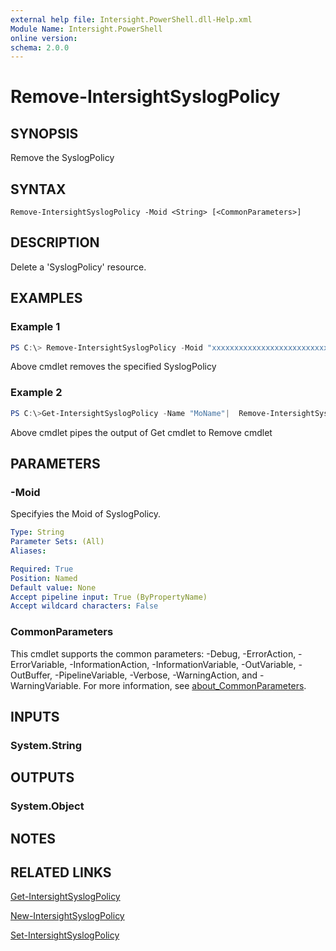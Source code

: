 ```yaml
---
external help file: Intersight.PowerShell.dll-Help.xml
Module Name: Intersight.PowerShell
online version:
schema: 2.0.0
---
```


# Remove-IntersightSyslogPolicy

## SYNOPSIS
Remove the SyslogPolicy

## SYNTAX

```
Remove-IntersightSyslogPolicy -Moid <String> [<CommonParameters>]
```

## DESCRIPTION
Delete a &apos;SyslogPolicy&apos; resource.

## EXAMPLES

### Example 1
```powershell
PS C:\> Remove-IntersightSyslogPolicy -Moid "xxxxxxxxxxxxxxxxxxxxxxxxxxx"
```
Above cmdlet removes the specified SyslogPolicy 

### Example 2
```powershell
PS C:\>Get-IntersightSyslogPolicy -Name "MoName"|  Remove-IntersightSyslogPolicy
```
Above cmdlet pipes the output of Get cmdlet to Remove cmdlet

## PARAMETERS

### -Moid
Specifyies the Moid of SyslogPolicy.

```yaml
Type: String
Parameter Sets: (All)
Aliases:

Required: True
Position: Named
Default value: None
Accept pipeline input: True (ByPropertyName)
Accept wildcard characters: False
```

### CommonParameters
This cmdlet supports the common parameters: -Debug, -ErrorAction, -ErrorVariable, -InformationAction, -InformationVariable, -OutVariable, -OutBuffer, -PipelineVariable, -Verbose, -WarningAction, and -WarningVariable. For more information, see [about_CommonParameters](http://go.microsoft.com/fwlink/?LinkID=113216).

## INPUTS

### System.String

## OUTPUTS

### System.Object
## NOTES

## RELATED LINKS

[Get-IntersightSyslogPolicy](./Get-IntersightSyslogPolicy.md)

[New-IntersightSyslogPolicy](./New-IntersightSyslogPolicy.md)

[Set-IntersightSyslogPolicy](./Set-IntersightSyslogPolicy.md)

